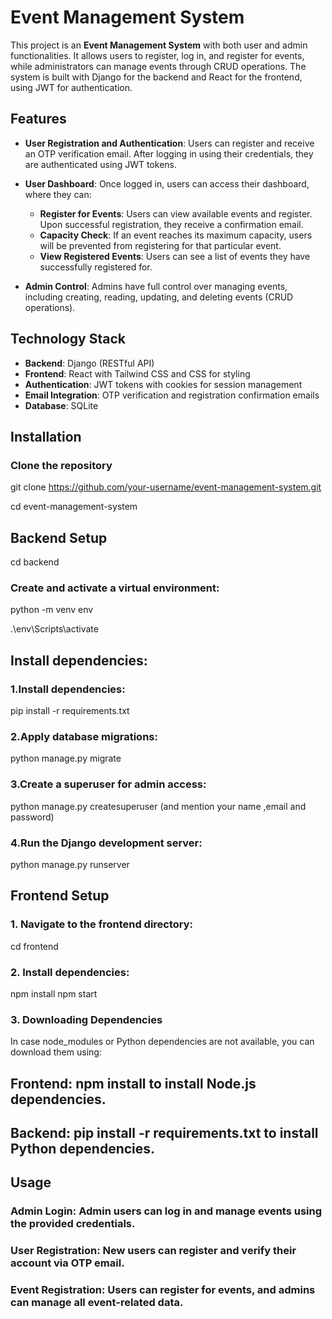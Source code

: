 # Event Management System

This project is an **Event Management System** with both user and admin functionalities. It allows users to register, log in, and register for events, while administrators can manage events through CRUD operations. The system is built with Django for the backend and React for the frontend, using JWT for authentication.

## Features

- **User Registration and Authentication**: Users can register and receive an OTP verification email. After logging in using their credentials, they are authenticated using JWT tokens.

- **User Dashboard**: Once logged in, users can access their dashboard, where they can:
  - **Register for Events**: Users can view available events and register. Upon successful registration, they receive a confirmation email.
  - **Capacity Check**: If an event reaches its maximum capacity, users will be prevented from registering for that particular event.
  - **View Registered Events**: Users can see a list of events they have successfully registered for.

- **Admin Control**: Admins have full control over managing events, including creating, reading, updating, and deleting events (CRUD operations).

## Technology Stack

- **Backend**: Django (RESTful API)
- **Frontend**: React with Tailwind CSS and CSS for styling
- **Authentication**: JWT tokens with cookies for session management
- **Email Integration**: OTP verification and registration confirmation emails
- **Database**:  SQLite

## Installation

### Clone the repository

git clone https://github.com/your-username/event-management-system.git

cd event-management-system

## Backend Setup
cd backend
### Create and activate a virtual environment:
python -m venv env

.\env\Scripts\activate
## Install dependencies:
### 1.Install dependencies:
pip install -r requirements.txt
### 2.Apply database migrations:
python manage.py migrate
### 3.Create a superuser for admin access:
python manage.py createsuperuser (and mention your name ,email and password)
### 4.Run the Django development server:
python manage.py runserver
## Frontend Setup
### 1. Navigate to the frontend directory:
cd frontend
### 2. Install dependencies:
npm install
npm start
### 3. Downloading Dependencies
In case node_modules or Python dependencies are not available, you can download them using:

## Frontend: npm install to install Node.js dependencies.
## Backend: pip install -r requirements.txt to install Python dependencies.
## Usage
### Admin Login: Admin users can log in and manage events using the provided credentials.
### User Registration: New users can register and verify their account via OTP email.
### Event Registration: Users can register for events, and admins can manage all event-related data.
